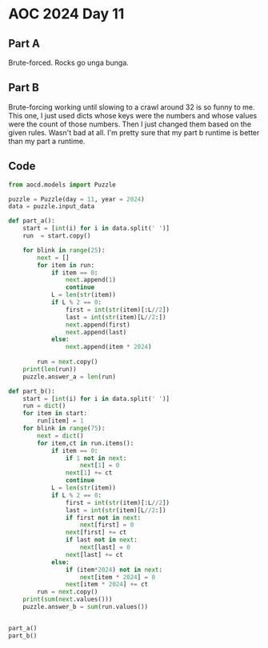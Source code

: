 # AOC 2024 Day 11

## Part A

Brute-forced. Rocks go unga bunga. 

## Part B

Brute-forcing working until slowing to a crawl around 32 is so funny to me. This one, I just used dicts whose keys were the numbers and whose values were the count of those numbers. Then I just changed them based on the given rules. Wasn't bad at all. I'm pretty sure that my part b runtime is better than my part a runtime. 

## Code

```python
from aocd.models import Puzzle

puzzle = Puzzle(day = 11, year = 2024)
data = puzzle.input_data

def part_a():
    start = [int(i) for i in data.split(' ')]
    run  = start.copy()

    for blink in range(25):
        next = []
        for item in run:
            if item == 0:
                next.append(1)
                continue
            L = len(str(item))
            if L % 2 == 0:
                first = int(str(item)[:L//2])
                last = int(str(item)[L//2:])
                next.append(first)
                next.append(last)
            else:
                next.append(item * 2024)
        
        run = next.copy()
    print(len(run))
    puzzle.answer_a = len(run)

def part_b():
    start = [int(i) for i in data.split(' ')]
    run = dict()
    for item in start:
        run[item] = 1
    for blink in range(75):
        next = dict()
        for item,ct in run.items():
            if item == 0:
                if 1 not in next:
                    next[1] = 0
                next[1] += ct
                continue
            L = len(str(item))
            if L % 2 == 0:
                first = int(str(item)[:L//2])
                last = int(str(item)[L//2:])
                if first not in next:
                    next[first] = 0
                next[first] += ct
                if last not in next:
                    next[last] = 0
                next[last] += ct
            else:
                if (item*2024) not in next:
                    next[item * 2024] = 0
                next[item * 2024] += ct
        run = next.copy()
    print(sum(next.values()))
    puzzle.answer_b = sum(run.values())


part_a()
part_b()
```